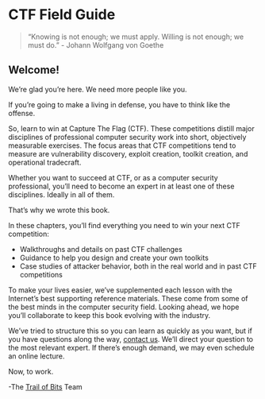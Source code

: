 # CTF Field Guide

> “Knowing is not enough; we must apply. Willing is not enough; we must do.” - Johann Wolfgang von Goethe

## Welcome! 

We’re glad you’re here. We need more people like you.

If you’re going to make a living in defense, you have to think like the offense.

So, learn to win at Capture The Flag \(CTF\). These competitions distill major disciplines of professional computer security work into short, objectively measurable exercises. The focus areas that CTF competitions tend to measure are vulnerability discovery, exploit creation, toolkit creation, and operational tradecraft.

Whether you want to succeed at CTF, or as a computer security professional, you’ll need to become an expert in at least one of these disciplines. Ideally in all of them.

That’s why we wrote this book.

In these chapters, you’ll find everything you need to win your next CTF competition:

* Walkthroughs and details on past CTF challenges
* Guidance to help you design and create your own toolkits
* Case studies of attacker behavior, both in the real world and in past CTF competitions

To make your lives easier, we’ve supplemented each lesson with the Internet’s best supporting reference materials. These come from some of the best minds in the computer security field. Looking ahead, we hope you’ll collaborate to keep this book evolving with the industry.

We’ve tried to structure this so you can learn as quickly as you want, but if you have questions along the way, [contact us](https://github.com/trailofbits/ctf/issues). We’ll direct your question to the most relevant expert. If there’s enough demand, we may even schedule an online lecture.

Now, to work.

-The [Trail of Bits](https://www.trailofbits.com) Team


